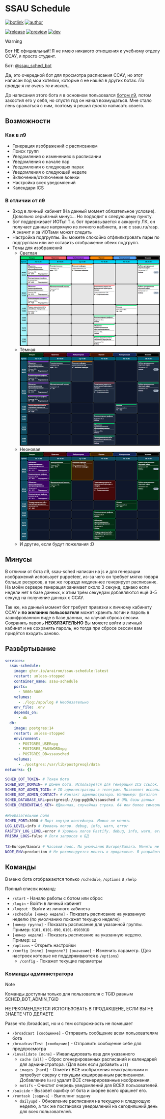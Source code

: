 # SSAU Schedule

[![botlink](https://badgen.net/badge/icon/@arai_ssau_bot?icon=telegram&label&color=red)](https://t.me/arai_ssau_bot)
[![author](https://badgen.net/badge/icon/Автор?icon=telegram&label)](https://t.me/arairon)

[![release](https://github.com/Arairon/ssau-schedule/actions/workflows/server-container-release.yml/badge.svg)](https://github.com/Arairon/ssau-schedule/actions/workflows/server-container-release.yml)
[![preview](https://github.com/Arairon/ssau-schedule/actions/workflows/server-container-main.yml/badge.svg)](https://github.com/Arairon/ssau-schedule/actions/workflows/server-container-main.yml)
[![dev](https://github.com/Arairon/ssau-schedule/actions/workflows/server-container-dev.yml/badge.svg)](https://github.com/Arairon/ssau-schedule/actions/workflows/server-container-dev.yml)

> [!warning]
> Бот НЕ официальный! Я не имею никакого отношения к учебному отделу ССАУ, я просто студент.

Бот: [@ssau_sched_bot](https://t.me/arai_ssau_bot)

Да, это очередной бот для просмотра расписания ССАУ, но этот написан под мои хотелки, которые я не нашёл в других ботах. _По правде я не очень то и искал..._

До написания этого бота я в основном пользовался [ботом л9](https://github.com/far-galaxy/l9_stud_bot/), потом захостил его у себя, но спустя год он начал возмущаться. Мне стало лень сражаться с ним, поэтому я решил _просто_ написать своего.

## Возможности

### Как в л9

- Генерация изображений с расписанием
- Поиск групп
- Уведомления о изменениях в расписании
- Уведомления о начале пар
- Уведомления о следующих парах
- Уведомления о следующей неделе
- Включение/отключение военки
- Настройка всех уведомлений
- Календари ICS

### В отличии от л9

- Вход в личный кабинет (На данный момент обязательное условие). Довольно серьёзный минус... Но подводит к следующему пункту.
- Бот поддерживает ИОТы! Т.к. бот привязывается к аккаунту ЛК, он получает данные напрямую из личного кабинета, а не с ssau.ru/rasp. А значит и за ИОТами может следить
- Настройка подгруппы. Вы можете спокойно отфлильтровать пары по подгруппам или же оставить отображение обеих подгрупп.
- Темы для изображений
  - Светлая
  ![Светлая Тема](./docs/light.png)
  - Тёмная
  ![Тёмная Тема](./docs/dark.png)
  - Неоновая
  ![Неоновая Тема](./docs/neon.png)
  - И другие, если будут пожелания :D

## Минусы

В отличии от бота л9, ssau-sched написан на js и для генерации изображений использует puppeteer, из-за чего он требует мягко говоря больше ресурсов, а так же гораздо медленнее генерирует расписание. На моём сервере генерация занимает около 3 секунд, однако если недели нет в базе данных, к этим трём секундам добавляются ещё 3-5 секунд на получение данных с ССАУ.

Так же, на данный момент бот требует привязки к личному кабинету ССАУ и **по желанию пользователя** может хранить логин и пароль в зашифрованном виде в базе данных, на случай сброса сессии.
Сохранять пароль **НЕОБЯЗАТЕЛЬНО** Вы можете войти в личный кабинет и не сохранять пароль, но тогда при сбросе сессии вам придётся входить заново.

## Развёртывание

```yaml
services:
  ssau-schedule:
    image: ghcr.io/arairon/ssau-schedule:latest
    restart: unless-stopped
    container_name: ssau-schedule
    ports:
      - 3000:3000
    volumes:
      - ./log:/app/log # Необязательно
    env_file: .env
    depends_on:
      - db
  db:
    image: postgres:14
    restart: unless-stopped
    environment:
      - POSTGRES_USER=pg
      - POSTGRES_PASSWORD=pg
      - POSTGRES_DB=ssausched
    volumes:
      - ./postgres:/var/lib/postgresql/data
networks: {}
```

```sh
SCHED_BOT_TOKEN= # Токен бота
SCHED_BOT_DOMAIN= # Домен бота. Используется для генерации ICS ссылок. Например: sched.example.com
SCHED_BOT_ADMIN_TGID= # ID администратора в телеграм. Позволяет использовать отладочные команды
SCHED_BOT_ADMIN_CONTACT= # Контакт администратора. Например: @arairon
SCHED_DATABASE_URL=postgresql://pg:pg@db/ssausched # URL базы данных
SCHED_CREDENTIALS_KEY= #Длинная, случайная строка. 64 или более символов. Используется для шифрования паролей

#Необязательные поля
SCHED_PORT=3000 # Порт внутри контейнера. Можно не менять
LOG_LEVEL=info # Уровень логов. debug, info, warn, error
FASTIFY_LOG_LEVEL=error # Уровень логов Fastify. debug, info, warn, error 
PRISMA_LOGS=false # Логи запросов к БД

TZ=Europe/Samara # Часовой пояс. По умолчанию Europe/Samara. Менять не рекомендуется
NODE_ENV=production # Не рекомендуется менять в продакшене. В разработке можно поставить development.
```

## Команды

В меню бота отображаются только `/schedule`, `/options` и `/help`

Полный список команд:

- `/start` - Начало работы с ботом или сброс
- `/login` - Войти в личный кабинет
- `/logout` - Выйти из личного кабинета
- `/schedule [номер недели]` - Показать расписание на указанную неделю (по умолчанию покажет текущую неделю)
- `[номер группы]` - Показать расписание для указанной группы.
  Пример: `6101`, `6101-090`, `6101-090301D`
- `[номер недели]` - Показать расписание на указанную неделю. Пример: `12`
- `/options` - Открыть настройки
- `/config [поле] [подполе?] [значение]` - Изменить параметр. (Для настроек которые не поддерживаются в `/options`)
  - `/config` - Покажет текущие параметры
  
### Команды администратора

> [!note]
> Команды доступны только для пользователя с TGID равным SCHED_BOT_ADMIN_TGID
>
> НЕ РЕКОМЕНДУЕТСЯ ИСПОЛЬЗОВАТЬ В ПРОДАКШЕНЕ, ЕСЛИ ВЫ НЕ ЗНАЕТЕ ЧТО ДЕЛАЕТЕ
>
> Разве что /broadcast, но и с тем осторожность не помешает

- `/broadcast [сообщение]` - Отправить сообщение всем пользователям бота
- `/broadcastTest [сообщение]` - Отправить сообщение себе для предпросмотра
- `/invalidate [поле]` - Инвалидировать кэш для указанного
  - `cache [all]` - Сброс сгенерированных расписаний и календарей для администратора. (Для всех если добавить `all`)
  - `images [hard]` - Отметит ВСЕ изображения неактуальными и затребует сверку с текущим кэшированным расписанием. Добавление `hard` удалит ВСЕ сгенерированные изображения.
  - `notifs` - Очистит очередь уведомлений для ВСЕХ пользователей.
- `/suicide` - Вызовет ошибку от бота и скорее всего крашнет его.
- `/runtask [задача]` - Выполнит задачу
  - `dailyupd` - Обновление расписания на текущую и следующую неделю, а так же постановка уведомлений на сегодняшний день для всех пользователей.
